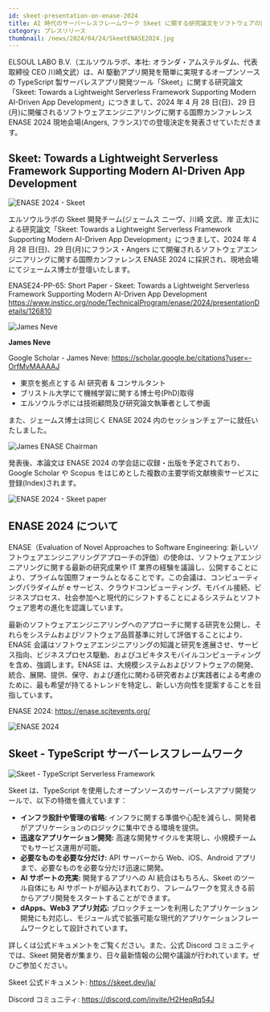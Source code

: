 ```yaml
---
id: skeet-presentation-on-enase-2024
title: AI 時代のサーバーレスフレームワーク Skeet に関する研究論文をソフトウェアの国際カンファレンス ENASE 2024 で発表
category: プレスリリース
thumbnail: /news/2024/04/24/SkeetENASE2024.jpg
---
```


ELSOUL LABO B.V.（エルソウルラボ、本社: オランダ・アムステルダム、代表取締役 CEO 川崎文武）は、AI 駆動アプリ開発を簡単に実現するオープンソースの TypeScript 製サーバレスアプリ開発ツール「Skeet」に関する研究論文「Skeet: Towards a Lightweight Serverless Framework Supporting Modern AI-Driven App Development」につきまして、2024 年 4 月 28 日(日)、29 日(月)に開催されるソフトウェアエンジニアリングに関する国際カンファレンス ENASE 2024 現地会場(Angers, フランス)での登壇決定を発表させていただきます。

## Skeet: Towards a Lightweight Serverless Framework Supporting Modern AI-Driven App Development

![ENASE 2024 - Skeet](/news/2024/04/24/ENASE2024SkeetDetail.jpg)

エルソウルラボの Skeet 開発チーム(ジェームス ニーヴ、川崎 文武、岸 正太)による研究論文「Skeet: Towards a Lightweight Serverless Framework Supporting Modern AI-Driven App Development」につきまして、2024 年 4 月 28 日(日)、29 日(月)にフランス・Angers にて開催されるソフトウェアエンジニアリングに関する国際カンファレンス ENASE 2024 に採択され、現地会場にてジェームス博士が登壇いたします。

ENASE24-PP-65: Short Paper - Skeet: Towards a Lightweight Serverless Framework Supporting Modern AI-Driven App Development
https://www.insticc.org/node/TechnicalProgram/enase/2024/presentationDetails/126810

![James Neve](/news/2024/04/24/JamesNeve.png)

**James Neve**

Google Scholar - James Neve: https://scholar.google.be/citations?user=-OrfMvMAAAAJ

- 東京を拠点とする AI 研究者 & コンサルタント
- ブリストル大学にて機械学習に関する博士号(PhD)取得
- エルソウルラボには技術顧問及び研究論文執筆者として参画

また、ジェームス博士は同じく ENASE 2024 内のセッションチェアーに就任いたしました。

![James ENASE Chairman](/news/2024/04/24/ENASE2024JamesChairman.jpg)

発表後、本論文は ENASE 2024 の学会誌に収録・出版を予定されており、Google Scholar や Scopus をはじめとした複数の主要学術文献検索サービスに登録(Index)されます。

![ENASE 2024 - Skeet paper](/news/2024/04/24/ENASE2024AfterTheConference.jpg)

## ENASE 2024 について

ENASE（Evaluation of Novel Approaches to Software Engineering: 新しいソフトウェアエンジニアリングアプローチの評価）の使命は、ソフトウェアエンジニアリングに関する最新の研究成果や IT 業界の経験を議論し、公開することにより、プライムな国際フォーラムとなることです。この会議は、コンピューティングパラダイムが e サービス、クラウドコンピューティング、モバイル接続、ビジネスプロセス、社会参加へと現代的にシフトすることによるシステムとソフトウェア思考の進化を認識しています。

最新のソフトウェアエンジニアリングへのアプローチに関する研究を公開し、それらをシステムおよびソフトウェア品質基準に対して評価することにより、ENASE 会議はソフトウェアエンジニアリングの知識と研究を進展させ、サービス指向、ビジネスプロセス駆動、およびユビキタスモバイルコンピューティングを含め、強調します。ENASE は、大規模システムおよびソフトウェアの開発、統合、展開、提供、保守、および進化に関わる研究者および実践者による考慮のために、最も希望が持てるトレンドを特定し、新しい方向性を提案することを目指しています。

ENASE 2024: https://enase.scitevents.org/

![ENASE 2024](/news/2024/03/04/enase2024.jpg)

## Skeet - TypeScript サーバーレスフレームワーク

![Skeet - TypeScript Serverless Framework](/news/2024/03/01/SkeetV2JA.jpg)

Skeet は、TypeScript を使用したオープンソースのサーバーレスアプリ開発ツールで、以下の特徴を備えています：

- **インフラ設計や管理の省略:** インフラに関する準備や心配を減らし、開発者がアプリケーションのロジックに集中できる環境を提供。
- **迅速なアプリケーション開発:** 高速な開発サイクルを実現し、小規模チームでもサービス運用が可能。
- **必要なものを必要な分だけ:** API サーバーから Web、iOS、Android アプリまで、必要なものを必要な分だけ迅速に開発。
- **AI サポートの充実:** 開発するアプリへの AI 統合はもちろん、Skeet のツール自体にも AI サポートが組み込まれており、フレームワークを覚えきる前からアプリ開発をスタートすることができます。
- **dApps、Web3 アプリ対応:** ブロックチェーンを利用したアプリケーション開発にも対応し、モジュール式で拡張可能な現代的アプリケーションフレームワークとして設計されています。

詳しくは公式ドキュメントをご覧ください。また、公式 Discord コミュニティでは、Skeet 開発者が集まり、日々最新情報の公開や議論が行われています。ぜひご参加ください。

Skeet 公式ドキュメント: https://skeet.dev/ja/

Discord コミュニティ: https://discord.com/invite/H2HeqRq54J
